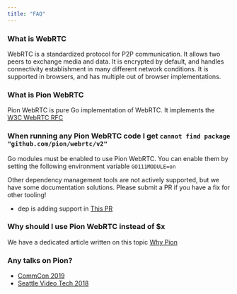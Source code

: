 ```yaml
---
title: "FAQ"
---
```


### What is WebRTC
WebRTC is a standardized protocol for P2P communication. It allows two peers to exchange media and data. It is encrypted by default, and handles connectivity establishment in many different network conditions. It is supported in browsers, and has multiple out of browser implementations.

### What is Pion WebRTC
Pion WebRTC is pure Go implementation of WebRTC. It implements the [W3C WebRTC RFC](https://www.w3.org/TR/webrtc/)

### When running any Pion WebRTC code I get `cannot find package "github.com/pion/webrtc/v2"`
Go modules must be enabled to use Pion WebRTC. You can enable them by setting the following environment variable `GO111MODULE=on`

Other dependency management tools are not actively supported, but we have some documentation solutions. Please submit a PR if you have a fix for other tooling!

* dep is adding support in [This PR](https://github.com/golang/dep/pull/1963)


### Why should I use Pion WebRTC instead of $x
We have a dedicated article written on this topic [Why Pion](/knowledge-base/pion-basics/why-pion/)

### Any talks on Pion?
* [CommCon 2019](https://youtu.be/iEYLvkaNTLc?t=447)
* [Seattle Video Tech 2018](https://www.youtube.com/watch?v=ezZYd5NsxE4)
